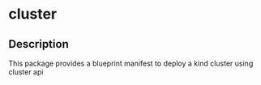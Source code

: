 # cluster

## Description

This package provides a blueprint manifest to deploy a kind cluster using cluster api
